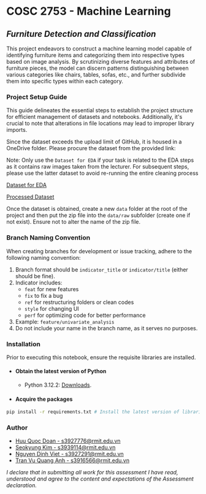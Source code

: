 # COSC 2753 - Machine Learning

## _Furniture Detection and Classification_

This project endeavors to construct a machine learning model capable of identifying furniture items and categorizing them into respective types based on image analysis. By scrutinizing diverse features and attributes of furniture pieces, the model can discern patterns distinguishing between various categories like chairs, tables, sofas, etc., and further subdivide them into specific types within each category.

### Project Setup Guide

This guide delineates the essential steps to establish the project structure for efficient management of datasets and notebooks. Additionally, it's crucial to note that alterations in file locations may lead to improper library imports.

Since the dataset exceeds the upload limit of GitHub, it is housed in a OneDrive folder. Please procure the dataset from the provided link:

Note: Only use the `Dataset for EDA` if your task is related to the EDA steps as it contains raw images taken from the lecturer. For subsequent steps, please use the latter dataset to avoid re-running the entire cleaning process

[Dataset for EDA](https://rmiteduau-my.sharepoint.com/personal/bao_nguyenthien_rmit_edu_vn/_layouts/15/onedrive.aspx?id=%2Fpersonal%2Fbao_nguyenthien_rmit_edu_vn%2FDocuments%2FFurniture_Data%2Ezip&parent=%2Fpersonal%2Fbao_nguyenthien_rmit_edu_vn%2FDocuments&ga=1)

[Processed Dataset](https://rmiteduau-my.sharepoint.com/:u:/g/personal/s3927776_student_rmit_edu_au/Ec3FSIyZfBdDi8SvBxrMuh4BTiQmDwm3QIEf4BKIOr0Phg?e=3Tcx6v)

Once the dataset is obtained, create a new `data` folder at the root of the project and then put the zip file into the `data/raw` subfolder (create one if not exist). Ensure not to alter the name of the zip file.

### Branch Naming Convention

When creating branches for development or issue tracking, adhere to the following naming convention:

1. Branch format should be `indicator_title` or `indicator/title` (either should be fine).
2. Indicator includes:
   - `feat` for new features
   - `fix` to fix a bug
   - `ref` for restructuring folders or clean codes
   - `style` for changing UI
   - `perf` for optimizing code for better performance
3. Example: `feature/univariate_analysis`
4. Do not include your name in the branch name, as it serves no purposes.

### Installation

Prior to executing this notebook, ensure the requisite libraries are installed.

- #### **Obtain the latest version of Python**

  - Python 3.12.2: [Downloads](https://www.python.org/downloads/).

- #### **Acquire the packages**

```bash
pip install -r requirements.txt # Install the latest version of libraries
```

### Author

- [Huu Quoc Doan - s3927776@rmit.edu.vn](https://github.com/Mudoker)
- [Seokyung Kim - s3939114@rmit.edu.vn](https://github.com/lluciiiia)
- [Nguyen Dinh Viet - s3927291@rmit.edu.vn](https://github.com/Mudoker)
- [Tran Vu Quang Anh - s3916566@rmit.edu.vn](https://github.com/Mudoker)

_I declare that in submitting all work for this assessment I have read, understood and agree to the content and expectations of the Assessment declaration._
